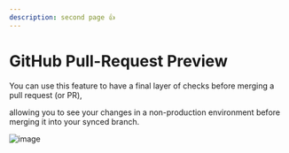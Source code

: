 ```yaml
---
description: second page 👍
---
```


# GitHub Pull-Request Preview

You can use this feature to have a final layer of checks before merging a pull request (or PR), 

allowing you to see your changes in a non-production environment before merging it into your synced branch.

![image](https://github.com/seungyonglee0802/Gitbook_Sync/assets/74466088/4dc9e4e7-181e-4029-8c64-7703d3fcde92)
